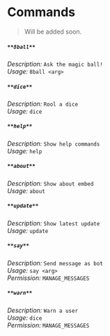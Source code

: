 # Commands
> Will be added soon.

##### `**8ball**`<br />
 *Description:* `Ask the magic ball!`<br />
 *Usage:* `8ball <arg>`<br />

##### `**dice**`<br />
 *Description:* `Rool a dice`<br />
 *Usage:* `dice`<br />

##### `**help**`<br />
 *Description:* `Show help commands`<br />
 *Usage:* `help`<br />

##### `**about**`<br />
 *Description:* `Show about embed`<br />
 *Usage:* `about`<br />

##### `**update**`<br />
 *Description:* `Show latest update`<br />
 *Usage:* `update`<br />

##### `**say**`<br />
  *Description:* `Send message as bot`<br />
  *Usage:* `say <arg>`<br />
  *Permission:* `MANAGE_MESSAGES`<br />

##### `**warn**`<br />
  *Description:* `Warn a user`<br />
  *Usage:* `dice`<br />
  *Permission:* `MANAGE_MESSAGES`<br />
